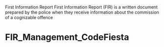 First Information Report
First Information Report (FIR) is a written document prepared by the police when they receive information about the commission of a cognizable offence
# FIR_Management_CodeFiesta
